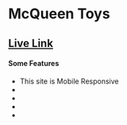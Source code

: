 # McQueen Toys

## [Live Link](https://toy-e-commerce.web.app)


#### Some Features
- This site is Mobile Responsive
- 
- 
- 
- 


